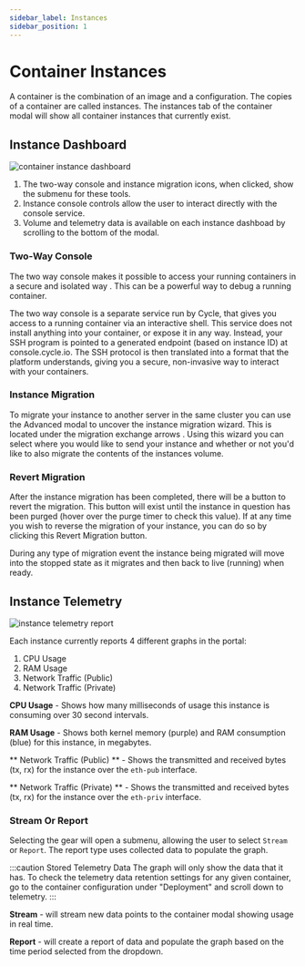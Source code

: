 ```yaml
---
sidebar_label: Instances
sidebar_position: 1
---
```


# Container Instances

A container is the combination of an image and a configuration. The copies of a container are called instances. The instances tab of the container modal will show all container instances that currently exist.

## Instance Dashboard

![container instance dashboard](https://static.cycle.io/portal-docs/instances/dashboard.png)

1. The two-way console and instance migration icons, when clicked, show the submenu for these tools.
2. Instance console controls allow the user to interact directly with the console service.
3. Volume and telemetry data is available on each instance dashboad by scrolling to the bottom of the modal.

### Two-Way Console

The two way console makes it possible to access your running containers in a secure and isolated way . This can be a powerful way to debug a running container.

The two way console is a separate service run by Cycle, that gives you access to a running container via an interactive shell. This service does not install anything into your container, or expose it in any way. Instead, your SSH program is pointed to a generated endpoint (based on instance ID) at console.cycle.io. The SSH protocol is then translated into a format that the platform understands, giving you a secure, non-invasive way to interact with your containers.

### Instance Migration

To migrate your instance to another server in the same cluster you can use the Advanced modal to uncover the instance migration wizard. This is located under the migration exchange arrows . Using this wizard you can select where you would like to send your instance and whether or not you'd like to also migrate the contents of the instances volume.

### Revert Migration

After the instance migration has been completed, there will be a button to revert the migration. This button will exist until the instance in question has been purged (hover over the purge timer to check this value). If at any time you wish to reverse the migration of your instance, you can do so by clicking this Revert Migration button.

During any type of migration event the instance being migrated will move into the stopped state as it migrates and then back to live (running) when ready.

## Instance Telemetry

![instance telemetry report](https://static.cycle.io/portal-docs/instances/telemetry.png)

Each instance currently reports 4 different graphs in the portal:

1. CPU Usage
2. RAM Usage
3. Network Traffic (Public)
4. Network Traffic (Private)

**CPU Usage** - Shows how many milliseconds of usage this instance is consuming over 30 second intervals.

**RAM Usage** - Shows both kernel memory (purple) and RAM consumption (blue) for this instance, in megabytes.

** Network Traffic (Public) ** - Shows the transmitted and received bytes (tx, rx) for the instance over the `eth-pub` interface.

** Network Traffic (Private) ** - Shows the transmitted and received bytes (tx, rx) for the instance over the `eth-priv` interface.

### Stream Or Report

Selecting the gear will open a submenu, allowing the user to select `Stream` or `Report`. The report type uses collected data to populate the graph.

:::caution Stored Telemetry Data
The graph will only show the data that it has. To check the telemetry data retention settings for any given container, go to the container configuration under "Deployment" and scroll down to telemetry.
:::

**Stream** - will stream new data points to the container modal showing usage in real time.

**Report** - will create a report of data and populate the graph based on the time period selected from the dropdown.
